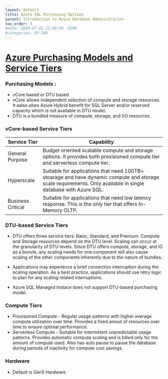 ```yaml
---
layout: default
title: Azure SQL Purchasing Options
parent: Introduction to Azure Database Administration
nav_order: 3
#date: 2020-07-01 21:00:00 -0300
#categories: DP-300
---
```


# [Azure Purchasing Models and Service Tiers](#tab/azure-sql-purchasing-options) 

### Purchasing Models : 

* vCore based or DTU based
* vCore allows independent selection of compute and storage resources. It aalso allws Azure Hybrid benefit for SQL Server and/or reserved capacity which is not 
  available in DTU model.
* DTU is a bundled measure of compute, storage, and I/O resources.

### vCore-based Service Tiers

   | Service Tier | Capability |
   | ------------ | ---------- |
   | General Purpose | Budget oriented scalable compute and storage options. It provides both provisioned compute tier and serverless compute tier.|
   | Hyperscale | Suitable for applications that need 100TB+ stoarage and have dynamic compute and storage scale requirements. Only available in single database with Azure SQL. |
   | Business Critical | Suitable for applications that need low latency response. This is the only tier that offers In-Memory OLTP. |

### DTU-based Service Tiers

* DTU offers three service tiers: Basic, Standard, and Premium. Compute and Storage resources depend on the DTU level. Scaling can occur at the granularity of DTU 
  levels. Since DTU offers compute, storage, and IO as a bunvle, any scaling needs for one component will also cause scaling of the other components inherently due to 
  the nature of bundles. 

* Applications may experience a brief connection interruption during the scaling operation. As a best practice, applications should use retry logic to plan for any 
  scaling related interruptions. 

* Azure SQL Managed Instace does not support DTU-based purchasing model. 

### Compute Tiers

* Provisioned Compute - Regular usage patterns with higher average compute utilization over time. Provides a fixed amout of resources over time to ensure optimal performance.
* Serverless Compute - Suitable for intermittent unpredictable usage patterns. Provides automatic compute scaling and is billed only for the amount of compute used. Also has auto pause to pause the database during periods of inactivity for compute cost savings. 

### Hardware

* Default is Gen5 Hardware
